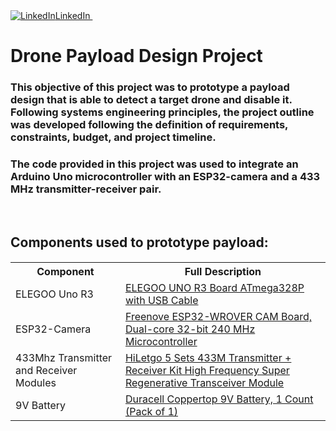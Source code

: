 <div id="badges" label>
  <a href="https://www.linkedin.com/in/akuschhabra/" rel="nofollow noreferrer">
    <img src="https://i.sstatic.net/gVE0j.png" alt="LinkedIn">LinkedIn
  </a> &nbsp; 
  <a href="">
  </a>
  <h1>
    Drone Payload Design Project
  </h2>  
  <h3>
    This objective of this project was to prototype a payload design that is able to detect a target drone and disable it. 
    Following systems engineering principles, the project outline was developed following the definition of requirements, constraints, budget, and project timeline.
  </h3>
  <h3>
    The code provided in this project was used to integrate an Arduino Uno microcontroller with an ESP32-camera and a 433 MHz transmitter-receiver pair.
  </h3>&nbsp
  <h2>
    Components used to prototype payload:  
  </h2>
  <h5>
  <table>
  <tr>
    <th>Component</th>
    <th>Full Description</th>
  </tr>
  <tr>
    <td>
      ELEGOO Uno R3
    </td>
    <td>
      <a href ="https://www.amazon.ca/Elegoo-Board-ATmega328P-ATMEGA16U2-Arduino/dp/B01EWOE0UU">
        ELEGOO UNO R3 Board ATmega328P with USB Cable
      </a>
    </td>
  </tr>
  <tr>
    <td>
      ESP32-Camera
    </td>
    <td>
      <a href= "https://www.amazon.ca/ACEIRMC-ESP32-CAM-Camera-Development-Arduino/dp/B0BYVGFR6Y/ref=sr_1_10?crid=2YUJHVZSWHQO&dib=eyJ2IjoiMSJ9.kz7uY_XbixpMJRShW9vyBSC43F7JJJu_veClML4fhcBEFzOFx_VdQjeA-feb7-xtuaRMEu
        689GlW8dbpEQaHiynBpcvDXOYJN7stnrH8uepJ4BCaRp7qq9CwsFiplv4cRkZwFV1Obt7oNW_RVyOfuh6Z6P8AMtc9OJVtGG9Ozdf9cOTpvQ56KRcGr0tgnnFFz_ESxdTZTdHM1I-JEDrxuJefafaLWQ2C38J474DAq-_UKGOGsWQtrZZwV1SzBQy0KdvZmaX3QmLpjfHq1-Xh
        e2a96Ky1khHfYIKs5uVXegY4TAd-rVBXSWy_BocG_B79aPO8SPaPB66xammXhLpWQLsEQwq1sAI0wb_dz9SpFjeTLSFTvqzT6D1W0ihif6h_yKCmTR6oKGafFq8EohdxiBmRMcItYgeoy2B4LnVwm35zmGl2_BFvk7zpA7pNRep5.cqA4Xwj4PWlPiGkmxITEN8Vltuc_30Ks3
        OcvrhiFq7I&dib_tag=se&keywords=esp32+cam&qid=1743197287&sprefix=esp32+cam%2Caps%2C99&sr=8-10">
        Freenove ESP32-WROVER CAM Board, Dual-core 32-bit 240 MHz Microcontroller
      </a>
    </td>
  </tr>
  <tr>
    <td>
      433Mhz Transmitter and Receiver Modules
    </td>
    <td>
      <a href= "https://www.amazon.ca/HiLetgo-Transmitter-Frequency-Regenerative-Transceiver/dp/B01DKC2EY4/ref=sr_1_10?crid=2HGPRMX63L584&dib=eyJ2IjoiMSJ9.B83e8hBigYnzonIqXRLRiAP4DfYxLfSGnwp_HecyZcIERZGhvggAfrrjR6L_e
        ZO9gF_nJRwCz_xko-tEfGJupkd-FXUOfnaz0s9Gs19L0LlObg4db6BCqnFx2wPiCHkKYd8MPkSSI7gN9lSK968mcafu2I7Ug-SLPauX8AvU3F8pA1OLJdMC3sFfrZzR2P69fLGrrUmL8Z0BSR5nEo7m3PHafdW0UATZRkWdL9gXtRd7J-AFww0IGpqxSXdmByMPKDy535haT2Xp_
        M4w_J0uYrGnczwl0HfTYpFISu_V9LIQOv9cvDv8dm7omKgUamj58tGztGViJ9gPC2zRZO_XOfOxrUwdnbWXgkaGoq7rO-XCKfb0ANHrFpko_iiegZjmNqZu-J_Hg9MuZoWw6O1xDVR6q6BqXN8TnYJ1SGUG6Vp3fryTUY8oFLBaKbpBMzV6.tCAMBrgK_JfiefKHOXkO9ZsV2VmS
        0oeVGlUFYsarzUc&dib_tag=se&keywords=433mhz+rf+transmitter+and+receiver&qid=1743197658&sprefix=transmitter+receiver+4%2Caps%2C127&sr=8-10">
        HiLetgo 5 Sets 433M Transmitter + Receiver Kit High Frequency Super Regenerative Transceiver Module
      </a>
    </td>
  </tr>
  <tr>
    <td>
      9V Battery
    </td>
    <td>
      <a href= "https://www.amazon.ca/Duracell-MN1604B1Z-Alkaline-General-Purpose/dp/B00009V2QT/ref=sr_1_15?crid=35NBYG0JS2QCW&dib=eyJ2IjoiMSJ9.1MF5AOo_sOQ-CZxTZGIHvlYB0vVUMvQXKdxmkBUtsNUBTpV3AxDG_Tj3n-8274cSJ7U8JYBg
        k-z66C9iziSkzmx3-UzUvYuxDhbI6sMqnMJ_CNPuY6sIRvn39p8wtySJwzPmK4HppNRHc78sAF6Ud0FmsqtR9Tmtys4ke5JRJrGqeVn06_617Z8wZsrmSZB1nkhj2wnEzi7YDMgoQADYWzPuLbLeOMaodzx1QzwA_w6yYFLJkiKL6TiR8__xek0PtfWKvaEpsr_L3lOpAU_cOMOf
        7Ykq4RGltOe0Xkh4n8ZG2wby5oSxdb3ZRBm85bLEkJ2ku2r4acnUQ62XGUiNYGIgpU7CxvjMWFp8Kdot7IlcwJhUIERixtHX-madE7Kd-LNQC0cJ4FEy8i51ajnhbyHww7Lpgx5gQwSaFtGJxmDQuaXKCj-0GFcEPjFc1HDJ.AzbGDtfkH5OfkuNK-bR_JLvNhfqUdFe75_j9ZM0
        dqR4&dib_tag=se&keywords=9v%2Bbatteries%2Bcheap&qid=1743197775&sprefix=9v%2Bbatteries%2Bcheap%2Caps%2C91&sr=8-15&th=1">
        Duracell Coppertop 9V Battery, 1 Count (Pack of 1)
      </a>
    </td>
  </tr>
  </table>
  </h5>
</div>
